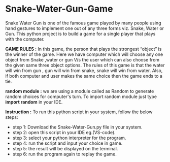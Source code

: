 # Snake-Water-Gun-Game
Snake Water Gun is one of the famous game played by many people using hand gestures to implement one out of any three forms viz. Snake, Water or Gun. This python project is to build a game for a single player that plays with the computer. 

**GAME RULES :** In this game, the person that plays the strongest “object” is the winner of the game. Here we have computer which will choose any one object from Snake ,water or gun V/s the user which can also choose from the given same three object options. The rules of this game is that the water will win from gun , gun will win from snake, snake will win from water. Also, if both computer and user makes the same choice then the game ends to a tie.

**random module :** we are using a module called as Random to generate random choices for computer's turn. To import random module just type **import random** in your IDE.

**Instruction :** To run this python script in your system, follow the below steps:
- step 1: Download the Snake-Water-Gun.py file in your system.
- step 2: open this script in your IDE eg.(VS-code).
- step 3: select your python interpreter for the program.
- step 4: run the script and input your choice in game.
- step 5: the result will be displayed on the terminal.
- step 6: run the program again to replay the game.


